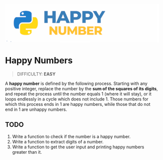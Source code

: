 <img src="./images/happy-numbers.png" width="700"/>

# Happy Numbers
> DIFFICULTY: **EASY**

A **happy number** is defined by the following process. 
Starting with any positive integer, replace the number by the **sum of the squares of its digits**, and repeat the process until the number equals 1 (where it will stay), or it loops endlessly in a cycle which does not include 1. 
Those numbers for which this process ends in 1 are happy numbers, while those that do not end in 1 are unhappy numbers.

## TODO

1. Write a function to check if the number is a happy number.
2. Write a function to extract digits of a number.
3. Write a function to get the user input and printing happy numbers greater than it.
